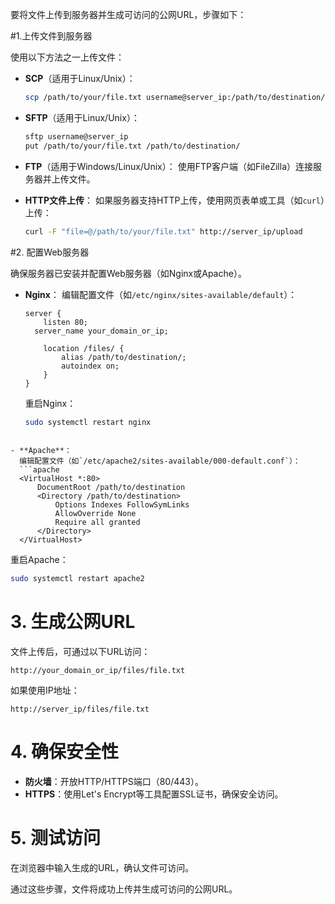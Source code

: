 要将文件上传到服务器并生成可访问的公网URL，步骤如下：

#1.上传文件到服务器

使用以下方法之一上传文件：

- **SCP**（适用于Linux/Unix）：
  ```bash
  scp /path/to/your/file.txt username@server_ip:/path/to/destination/
  ```

- **SFTP**（适用于Linux/Unix）：
  ```bash
  sftp username@server_ip
  put /path/to/your/file.txt /path/to/destination/
  ```

- **FTP**（适用于Windows/Linux/Unix）：
  使用FTP客户端（如FileZilla）连接服务器并上传文件。

- **HTTP文件上传**：
  如果服务器支持HTTP上传，使用网页表单或工具（如`curl`）上传：
  ```bash
  curl -F "file=@/path/to/your/file.txt" http://server_ip/upload
  ```

#2. 配置Web服务器

确保服务器已安装并配置Web服务器（如Nginx或Apache）。

- **Nginx**：
  编辑配置文件（如`/etc/nginx/sites-available/default`）：
  
  ```nginx
  server {
      listen 80;
    server_name your_domain_or_ip;
  
      location /files/ {
          alias /path/to/destination/;
          autoindex on;
      }
  }
  ```
  重启Nginx：
  ```bash
  sudo systemctl restart nginx
```
  
- **Apache**：
  编辑配置文件（如`/etc/apache2/sites-available/000-default.conf`）：
  ```apache
  <VirtualHost *:80>
      DocumentRoot /path/to/destination
      <Directory /path/to/destination>
          Options Indexes FollowSymLinks
          AllowOverride None
          Require all granted
      </Directory>
  </VirtualHost>
  ```
  重启Apache：
  ```bash
  sudo systemctl restart apache2
  ```

# 3. 生成公网URL

文件上传后，可通过以下URL访问：
```
http://your_domain_or_ip/files/file.txt
```
如果使用IP地址：
```
http://server_ip/files/file.txt
```

# 4. 确保安全性

- **防火墙**：开放HTTP/HTTPS端口（80/443）。
- **HTTPS**：使用Let's Encrypt等工具配置SSL证书，确保安全访问。

# 5. 测试访问

在浏览器中输入生成的URL，确认文件可访问。

通过这些步骤，文件将成功上传并生成可访问的公网URL。